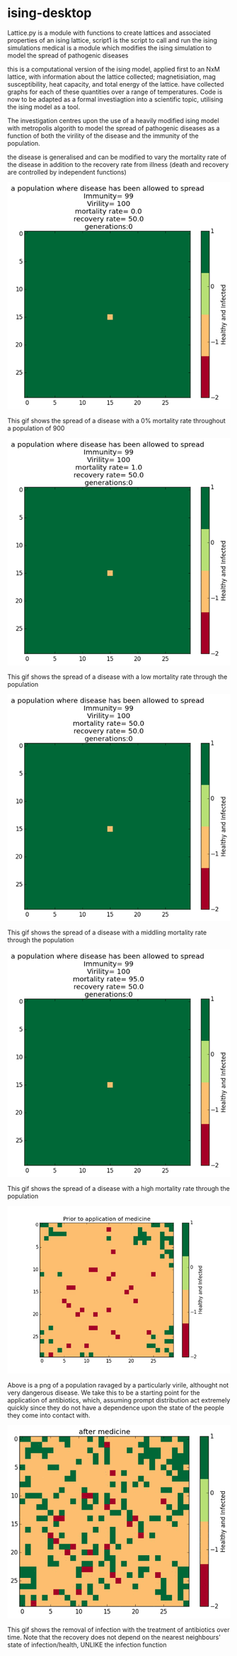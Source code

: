 # ising-desktop

Lattice.py is a module with functions to create lattices and associated properties of an ising lattice, 
script1 is the script to call and run the ising simulations
medical is a module which modifies the ising simulation to model the spread of pathogenic diseases


this is a computational version of the ising model, applied first to an NxM lattice,
with information about the lattice collected; magnetisiation, mag susceptibility,
heat capacity, and total energy of the lattice. have collected graphs for each of these
quantities over a range of temperatures. Code is now to be adapted as a formal investiagtion
into a scientific topic, utilising the ising model as a tool.

The investigation centres upon the use of a heavily modified ising model with metropolis 
algorith to model the spread of pathogenic diseases as a function of both the virility of the disease
and the immunity of the population.

the disease is generalised and can be modified to vary the mortality rate of the disease in addition to
the recovery rate from illness  (death and recovery are controlled by independent functions)

![alt text](https://github.com/cumminj1/ising-desktop/blob/master/non-fatal.gif)

This gif shows the spread of a disease with a 0% mortality rate throughout a population of 900 


![alt text](https://github.com/cumminj1/ising-desktop/blob/master/low-fatality.gif)

This gif shows the spread of a disease with a low mortality rate through the population

![alt text](https://github.com/cumminj1/ising-desktop/blob/master/mid-fatality.gif)

This gif shows the spread of a disease with a middling mortality rate through the population


![alt text](https://github.com/cumminj1/ising-desktop/blob/master/high-fatality.gif)

This gif shows the spread of a disease with a high mortality rate through the population


![alt text](https://github.com/cumminj1/ising-desktop/blob/master/medicine.png)

Above is a png of a population ravaged by a particularly virile, althought not very dangerous disease.
We take this to be a starting point for the application of antibiotics, which, assuming prompt distribution 
act extremely quickly since they do not have a dependence upon the state of the people they come into contact with.


![alt text](https://github.com/cumminj1/ising-desktop/blob/master/recovery.gif)

This gif shows the removal of infection with the treatment of antibiotics over time. Note
that the recovery does not depend on the nearest neighbours' state of infection/health, UNLIKE
the infection function
